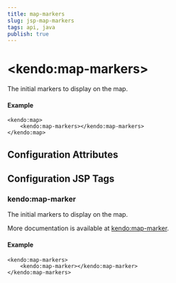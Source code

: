 ```yaml
---
title: map-markers
slug: jsp-map-markers
tags: api, java
publish: true
---
```


# \<kendo:map-markers\>

The initial markers to display on the map.

#### Example
    <kendo:map>
        <kendo:map-markers></kendo:map-markers>
    </kendo:map>

## Configuration Attributes


##  Configuration JSP Tags

### kendo:map-marker

The initial markers to display on the map.

More documentation is available at [kendo:map-marker](map/marker).

#### Example

    <kendo:map-markers>
        <kendo:map-marker></kendo:map-marker>
    </kendo:map-markers>

